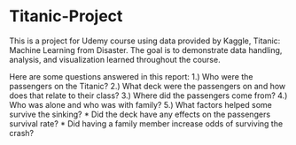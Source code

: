 # Titanic-Project
This is a project for Udemy course using data provided by Kaggle, Titanic: Machine Learning from Disaster.
The goal is to demonstrate data handling, analysis, and visualization learned throughout the course. 

Here are some questions answered in this report:
1.) Who were the passengers on the Titanic?
2.) What deck were the passengers on and how does that relate to their class?
3.) Where did the passengers come from?
4.) Who was alone and who was with family?
5.) What factors helped some survive the sinking?
    * Did the deck have any effects on the passengers survival rate?
    * Did having a family member increase odds of surviving the crash?

## 
